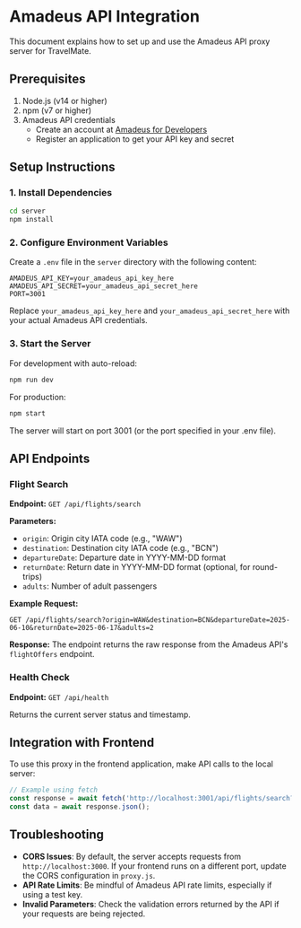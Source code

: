 # Amadeus API Integration

This document explains how to set up and use the Amadeus API proxy server for TravelMate.

## Prerequisites

1. Node.js (v14 or higher)
2. npm (v7 or higher)
3. Amadeus API credentials
   - Create an account at [Amadeus for Developers](https://developers.amadeus.com/)
   - Register an application to get your API key and secret

## Setup Instructions

### 1. Install Dependencies

```bash
cd server
npm install
```

### 2. Configure Environment Variables

Create a `.env` file in the `server` directory with the following content:

```
AMADEUS_API_KEY=your_amadeus_api_key_here
AMADEUS_API_SECRET=your_amadeus_api_secret_here
PORT=3001
```

Replace `your_amadeus_api_key_here` and `your_amadeus_api_secret_here` with your actual Amadeus API credentials.

### 3. Start the Server

For development with auto-reload:
```bash
npm run dev
```

For production:
```bash
npm start
```

The server will start on port 3001 (or the port specified in your .env file).

## API Endpoints

### Flight Search

**Endpoint:** `GET /api/flights/search`

**Parameters:**
- `origin`: Origin city IATA code (e.g., "WAW")
- `destination`: Destination city IATA code (e.g., "BCN")
- `departureDate`: Departure date in YYYY-MM-DD format
- `returnDate`: Return date in YYYY-MM-DD format (optional, for round-trips)
- `adults`: Number of adult passengers

**Example Request:**
```
GET /api/flights/search?origin=WAW&destination=BCN&departureDate=2025-06-10&returnDate=2025-06-17&adults=2
```

**Response:**
The endpoint returns the raw response from the Amadeus API's `flightOffers` endpoint.

### Health Check

**Endpoint:** `GET /api/health`

Returns the current server status and timestamp.

## Integration with Frontend

To use this proxy in the frontend application, make API calls to the local server:

```javascript
// Example using fetch
const response = await fetch('http://localhost:3001/api/flights/search?origin=WAW&destination=BCN&departureDate=2025-06-10&adults=2');
const data = await response.json();
```

## Troubleshooting

- **CORS Issues**: By default, the server accepts requests from `http://localhost:3000`. If your frontend runs on a different port, update the CORS configuration in `proxy.js`.
- **API Rate Limits**: Be mindful of Amadeus API rate limits, especially if using a test key.
- **Invalid Parameters**: Check the validation errors returned by the API if your requests are being rejected.